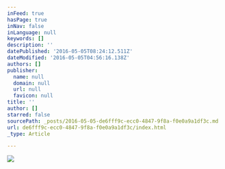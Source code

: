 ```yaml
---
inFeed: true
hasPage: true
inNav: false
inLanguage: null
keywords: []
description: ''
datePublished: '2016-05-05T08:24:12.511Z'
dateModified: '2016-05-05T04:56:16.138Z'
authors: []
publisher:
  name: null
  domain: null
  url: null
  favicon: null
title: ''
author: []
starred: false
sourcePath: _posts/2016-05-05-de6fff9c-ecc0-4847-9f8a-f0e0a9a1df3c.md
url: de6fff9c-ecc0-4847-9f8a-f0e0a9a1df3c/index.html
_type: Article

---
```

![](https://the-grid-user-content.s3-us-west-2.amazonaws.com/7880f070-9053-4805-87f5-9b3d10f43460.jpg)